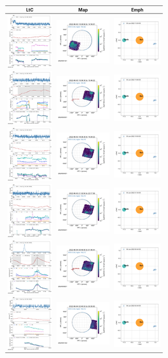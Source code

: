 |  LtC |  Map | Emph |
|---|---|---|
|![](ltc_20220603_1325_20624001001_ngs.png)|![](map_20220603_1325_20624001001_ngs.png)|![](emph_20220603_1325_20624001001_ngs.png)|
|![](ltc_20220603_1500_20624002001_ngs.png)|![](map_20220603_1500_20624002001_ngs.png)|![](emph_20220603_1500_20624002001_ngs.png)|
|![](ltc_20220603_1830_20624004001_ngs.png)|![](map_20220603_1830_20624004001_ngs.png)|![](emph_20220603_1830_20624004001_ngs.png)|
|![](ltc_20220603_2125_20624006001_ngs.png)|![](map_20220603_2125_20624006001_ngs.png)|![](emph_20220603_2125_20624006001_ngs.png)|
|![](ltc_20220604_0040_20624008001_ngs.png)|![](map_20220604_0040_20624008001_ngs.png)|![](emph_20220604_0040_20624008001_ngs.png)|
|![](ltc_20220604_0240_20624001002_ngs.png)|![](map_20220604_0240_20624001002_ngs.png)|![](emph_20220604_0240_20624001002_ngs.png)|
